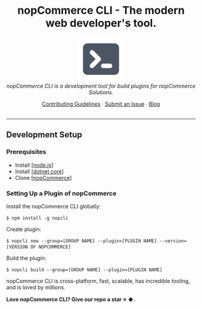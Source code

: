 <h1 align="center">nopCommerce CLI - The modern web developer's tool.</h1>

<p align="center">
  <img src="https://raw.githubusercontent.com/DiogenesPolanco/nopCommerce-cli/development/src/assets/images/logos/nopcli.png" alt="nopCommerce CLI-logo" width="120px" height="120px"/>
  <br>
  <i>nopCommerce CLI is a development tool for build plugins for nopCommerce Solutions.</i>
  <br>
</p>
 
<p align="center">
  <a href="CONTRIBUTInopcli.md">Contributing Guidelines</a>
  ·
  <a href="https://github.com/DiogenesPolanco/nopCommerce-cli/issues">Submit an Issue</a>
  ·
  <a href="https://blog.nopcli.io/">Blog</a>
  <br>
  <br>
</p>
 
<hr>
  
## Development Setup

### Prerequisites

- Install <a href="https://nodejs.org/es/download/">[node.js] </a>
- Install <a href="https://dotnet.microsoft.com/download">[dotnet core]</a> 
- Clone <a href="https://github.com/nopSolutions/nopCommerce">[nopCommerce]</a>

### Setting Up a Plugin of nopCommerce

Install the nopCommerce CLI globally:

```
$ npm install -g nopcli
```

Create plugin:

```
$ nopcli new --group=[GROUP NAME] --plugin=[PLUGIN NAME] --version=[VERSION OF NOPCOMMERCE]
```

Build the plugin:

```
$ nopcli build --group=[GROUP NAME] --plugin=[PLUGIN NAME] 
```

nopCommerce CLI is cross-platform, fast, scalable, has incredible tooling, and is loved by millions.
 

**Love nopCommerce CLI? Give our repo a star :star: :arrow_up:.**
